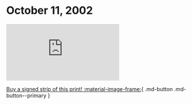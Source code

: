 # October 11, 2002

![](https://www.achewood.com/comic.php?date=10112002)

[Buy a signed strip of this print! :material-image-frame:](https://achewood-holiday-pop-up.myshopify.com/products/strip#10112002){ .md-button .md-button--primary }
